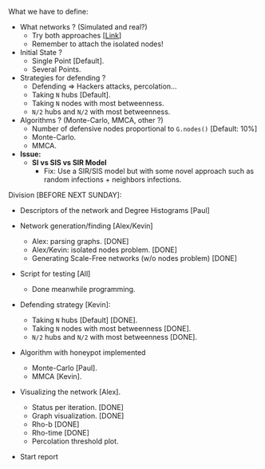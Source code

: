 What we have to define:

- What networks ? (Simulated and real?)
    * Try both approaches [[Link](http://networkrepository.com/tech-routers-rf.php)]
    * Remember to attach the isolated nodes!
- Initial State ?
    * Single Point [Default].
    * Several Points.
- Strategies for defending ?
    * Defending => Hackers attacks, percolation...
    * Taking `N` hubs [Default].
    * Taking `N` nodes with most betweenness.
    * `N/2` hubs and `N/2` with most betweenness.
- Algorithms ? (Monte-Carlo, MMCA, other ?)
    * Number of defensive nodes proportional to `G.nodes()` [Default: 10%]
    * Monte-Carlo.
    * MMCA.
- **Issue:**
    * **SI vs SIS vs SIR Model**
      * Fix: Use a SIR/SIS model but with some novel approach such as random infections + neighbors infections.

Division [BEFORE NEXT SUNDAY]:

- Descriptors of the network and Degree Histograms [Paul]
- Network generation/finding [Alex/Kevin]
    - Alex: parsing graphs. [DONE]
    - Alex/Kevin: isolated nodes problem. [DONE]
    - Generating Scale-Free networks (w/o nodes problem) [DONE]
- Script for testing [All]
    - Done meanwhile programming.
- Defending strategy [Kevin]:
  * Taking `N` hubs [Default] [DONE].
  * Taking `N` nodes with most betweenness [DONE].
  * `N/2` hubs and `N/2` with most betweenness [DONE].
- Algorithm with honeypot implemented
  * Monte-Carlo [Paul].
  * MMCA [Kevin].
- Visualizing the network [Alex].
  * Status per iteration. [DONE]
  * Graph visualization. [DONE]
  * Rho-b [DONE]
  * Rho-time [DONE]
  * Percolation threshold plot.
  
  
- Start report
